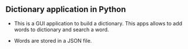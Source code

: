 ## Dictionary application in Python

- This is a GUI application to build a dictionary. This apps allows to add words to dictionary and search a word.

- Words are stored in a JSON file.